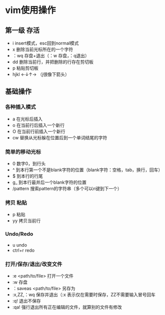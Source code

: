 # vim使用操作
## 第一级 存活
- i insert模式，esc回到normal模式
- x 删除当前光标所在的一个字符
- ：wq 存盘+退出（：w 存盘，：q退出）
- dd 删除当前行，并把删除的行存在剪切板
- p 粘贴剪切板
- hjkl ←↓↑→ （j很像下箭头）
## 基础操作
### 各种插入模式
- a 在光标后插入
- o 在当前行后插入一个新行
- O 在当前行前插入一个新行
- cw 替换从光标躲在位置后到一个单词结尾的字符
### 简单的移动光标
- 0 数字0，到行头
- ^ 到本行第一个不是blank字符的位置（blank字符：空格，tab，换行，回车）
- $ 到本行的行尾
- g_ 到本行最并后一个blank字符的位置
- /pattern 搜索pattern的字符串（多个可以n键到下一个）
### 拷贝 粘贴
- p 粘贴
- yy 拷贝当前行
### Undo/Redo
- u undo
- ctrl+r redo
### 打开/保存/退出/改变文件
- :e <path/to/file> 打开一个文件
- :w 存盘
- ：saveas <path/to/file> 另存为
- :x,ZZ,：wq 保存并退出（:x 表示仅在需要时保存，ZZ不需要输入冒号回车
- :q! 退出不保存
- :qa! 强行退出所有正在编辑的文件，就算别的文件有修改